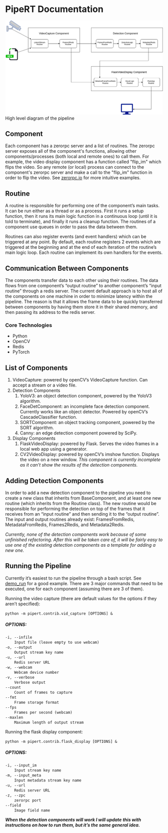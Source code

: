 # PipeRT Documentation


![alt text](images/pipeline_diagram.png "Pipeline Diagram")
High level diagram of the pipeline


## Component

Each component has a zerorpc server and a list of routines.
The zerorpc server exposes all of the component's functions, allowing other components/processes (both local and remote ones) 
to call them.
For example, the video display component has a function called "flip_im" which flips the video.
So any remote (or local) process can connect to the component's zerorpc server and make a call to the "flip_im" function
in order to flip the video. 
See [zerorpc.io](https://www.zerorpc.io/) for more intuitive examples. 

## Routine

A routine is responsible for performing one of the component’s main tasks. 
It can be run either as a thread or as a process. First it runs a setup function, then it runs its main logic function in a 
continuous loop (until it is told to terminate), and finally it runs a cleanup function. 
The routines of a component use queues in order to pass the data between them.

Routines can also register events (and event handlers) which can be triggered at any point. 
By default, each routine registers 2 events which are triggered at the beginning and at the end of each iteration of the 
routine’s main logic loop. Each routine can implement its own handlers for the events. 

## Communication Between Components

The components transfer data to each other using their routines. 
The data flows from one component’s “output routine” to another component’s “input routine” through a redis server. 
The current default approach is to host all of the components on one machine in order to minimize latency within the 
pipeline. The reason is that it allows the frame data to be quickly transferred between components by having them store 
it in their shared memory, and then passing its address to the redis server. 

### Core Technologies
* Python
* OpenCV
* Redis
* PyTorch

## List of Components

1. VideoCapture: powered by openCV’s VideoCapture function. Can accept a stream or a video file. 
2. Detection Components
   1. YoloV3: an object detection component, powered by the YoloV3 algorithm.
   2. FaceDetComponent: an incomplete face detection component. Currently works like an object detector. 
      Powered by openCV’s CascadeClassifier function. 
   3. SORTComponent: an object tracking component, powered by the SORT algorithm. 
   4. Canny: an edge detection component powered by SciPy.
3. Display Components
   1. FlaskVideoDisplay: powered by Flask. Serves the video frames in a local web app using a generator.
   2. CV2VideoDisplay: powered by openCV’s imshow function. Displays the video on a new window. 
      *This component is currently incomplete as it can’t show the results of the detection components.*

## Adding Detection Components

In order to add a new detection component to the pipeline you need to create a new class that inherits from BaseComponent, 
and at least one new routine (which inherits from the Routine class). The new routine would be responsible for performing 
the detection on top of the frames that it receives from an “input routine” and then sending it to the “output routine”. 
The input and output routines already exist: FramesFromRedis, MetadataFromRedis, Frames2Redis, and Metadata2Redis. 

*Currently, none of the detection components work because of some unfinished refactoring. After this will be taken care of, 
it will be fairly easy to use one of the existing detection components as a template for adding a new one.*

## Running the Pipeline

Currently it’s easiest to run the pipeline through a bash script. See [demo_run](demo_run) for a good example. 
There are 3 major commands that need to be executed, one for each component (assuming there are 3 of them).

Running the video capture (there are default values for the options if they aren’t specified):
```
python -m pipert.contrib.vid_capture [OPTIONS] &
```

##### OPTIONS:
```
-i, --infile
	Input file (leave empty to use webcam)
-o, --output
	Output stream key name
-u, --url
	Redis server URL
-w, --webcam
	Webcam device number
-v, --verbose
	Verbose output
--count
	Count of frames to capture
--fmt
	Frame storage format
--fps
	Frames per second (webcam)
--maxlen
	Maximum length of output stream
```
Running the flask display component:
```
python -m pipert.contrib.flask_display [OPTIONS] &
```
##### OPTIONS:
```
-i, --input_im
	Input stream key name
-m, --input_meta
	Input metadata stream key name
-u, --url
	Redis server URL
-z, --zpc
	zerorpc port
--field
	Image field name
```
***When the detection components will work I will update this with instructions on how to run them, 
but it’s the same general idea.***
